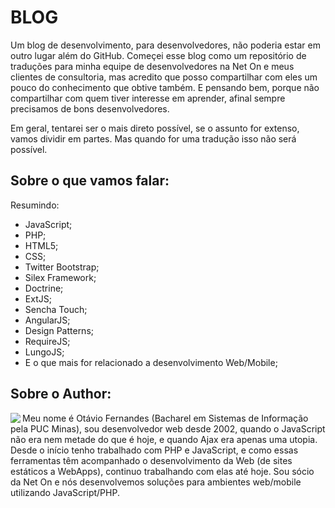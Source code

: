 BLOG
====

Um blog de desenvolvimento, para desenvolvedores, não poderia estar em outro lugar além do GitHub. Começei esse blog como um repositório de traduções para minha equipe de desenvolvedores na Net On e meus clientes de consultoria, mas acredito que posso compartilhar com eles um pouco do conhecimento que obtive também. E pensando bem, porque não compartilhar com quem tiver interesse em aprender, afinal sempre precisamos de bons desenvolvedores.

Em geral, tentarei ser o mais direto possível, se o assunto for extenso, vamos dividir em partes. Mas quando for uma tradução isso não será possível.

## Sobre o que vamos falar:
Resumindo:
+ JavaScript;
+ PHP;
+ HTML5;
+ CSS;
+ Twitter Bootstrap;
+ Silex Framework;
+ Doctrine;
+ ExtJS;
+ Sencha Touch;
+ AngularJS;
+ Design Patterns;
+ RequireJS;
+ LungoJS;
+ E o que mais for relacionado a desenvolvimento Web/Mobile;

## Sobre o Author:

<img src="https://0.gravatar.com/avatar/36c74b55a253a288d5432ead237d0916?d=https%3A%2F%2Fidenticons.github.com%2F5aa1757f3bd7bda70caf253f0d50c518.png&r=x&s=140)" align="left"/>
Meu nome é Otávio Fernandes (Bacharel em Sistemas de Informação pela PUC Minas), sou desenvolvedor web desde 2002, quando o JavaScript não era nem metade do que é hoje, e quando Ajax era apenas uma utopia. Desde o início tenho trabalhado com PHP e JavaScript, e como essas ferramentas têm acompanhado o desenvolvimento da Web (de sites estáticos a WebApps), continuo trabalhando com elas até hoje. Sou sócio da Net On e nós desenvolvemos soluções para ambientes web/mobile utilizando JavaScript/PHP.

